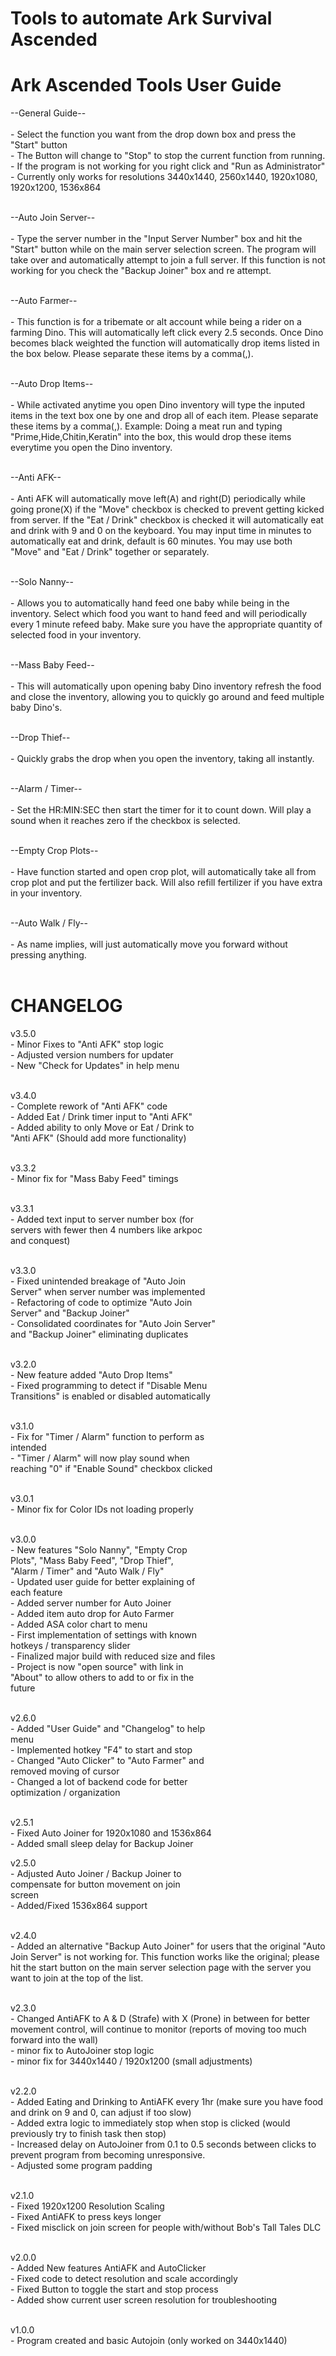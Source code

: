 Tools to automate Ark Survival Ascended
======================================


Ark Ascended Tools User Guide
==========================
--General Guide--<BR><BR>
     - Select the function you want from the drop down box and press the "Start" button<BR>
     - The Button will change to "Stop" to stop the current function from running.<BR>
     - If the program is not working for you right click and "Run as Administrator"<BR>
     - Currently only works for resolutions 3440x1440, 2560x1440, 1920x1080, 1920x1200, 1536x864<BR><BR>

--Auto Join Server--<BR><BR>
     - Type the server number in the "Input Server Number" box and hit the "Start" button while on the main server selection screen.  The program will take over and automatically attempt to join a full server.  If this function is not working for you check the "Backup Joiner" box and re attempt.<BR><BR>

--Auto Farmer--<BR><BR>
     - This function is for a tribemate or alt account while being a rider on a farming Dino.  This will automatically left click every 2.5 seconds.  Once Dino becomes black weighted the function will automatically drop items listed in the box below.  Please separate these items by a comma(,).<BR><BR>

--Auto Drop Items--<BR><BR>
      - While activated anytime you open Dino inventory will type the inputed items in the text box one by one and drop all of each item.  Please separate these items by a comma(,).  Example: Doing a meat run and typing "Prime,Hide,Chitin,Keratin" into the box, this would drop these items everytime you open the Dino inventory.<BR><BR>

--Anti AFK--<BR><BR>
     - Anti AFK will automatically move left(A) and right(D) periodically while going prone(X) if the "Move" checkbox is checked to prevent getting kicked from server.  If the "Eat / Drink" checkbox is checked it will automatically eat and drink with 9 and 0 on the keyboard.  You may input time in minutes to automatically eat and drink, default is 60 minutes.  You may use both "Move" and "Eat / Drink" together or separately.<BR><BR>

--Solo Nanny--<BR><BR>
     - Allows you to automatically hand feed one baby while being in the inventory.  Select which food you want to hand feed and will periodically every 1 minute refeed baby.  Make sure you have the appropriate quantity of selected food in your inventory.<BR><BR>

--Mass Baby Feed--<BR><BR>
     - This will automatically upon opening baby Dino inventory refresh the food and close the inventory, allowing you to quickly go around and feed multiple baby Dino's.<BR><BR>

--Drop Thief--<BR><BR>
     - Quickly grabs the drop when you open the inventory, taking all instantly.<BR><BR>

--Alarm / Timer--<BR><BR>
     - Set the HR:MIN:SEC then start the timer for it to count down.  Will play a sound when it reaches zero if the checkbox is selected.<BR><BR>

--Empty Crop Plots--<BR><BR>
     - Have function started and open crop plot, will automatically take all from crop plot and put the fertilizer back.  Will also refill fertilizer if you have extra in your inventory.<BR><BR>

--Auto Walk / Fly--<BR><BR>
     - As name implies, will just automatically move you forward without pressing anything.<BR><BR>
     
CHANGELOG
==========================
v3.5.0<BR>
     - Minor Fixes to "Anti AFK" stop logic<BR>
     - Adjusted version numbers for updater<BR>
     - New "Check for Updates" in help menu<BR><BR>

v3.4.0<BR>
     - Complete rework of "Anti AFK" code<BR>
     - Added Eat / Drink timer input to "Anti AFK"<BR>
     - Added ability to only Move or Eat / Drink to<BR>
      "Anti AFK" (Should add more functionality)<BR><BR>
      
v3.3.2<BR>
     - Minor fix for "Mass Baby Feed" timings<BR><BR>
     
v3.3.1<BR>
     - Added text input to server number box (for<BR>
       servers with fewer then 4 numbers like arkpoc<BR>
       and conquest)<BR><BR>

v3.3.0<BR>
     - Fixed unintended breakage of "Auto Join<BR>
       Server" when server number was implemented<BR>
     - Refactoring of code to optimize "Auto Join<BR>
       Server" and "Backup Joiner"<BR>
     - Consolidated coordinates for "Auto Join Server"<BR>
       and "Backup Joiner" eliminating duplicates<BR><BR>
       
v3.2.0<BR>
     - New feature added "Auto Drop Items"<BR>
     - Fixed programming to detect if "Disable Menu<BR>
       Transitions" is enabled or disabled automatically<BR><BR>
       
v3.1.0<BR>
     - Fix for "Timer / Alarm" function to perform as<BR>
       intended<BR>
     - "Timer / Alarm" will now play sound when<BR>
       reaching "0" if "Enable Sound" checkbox clicked<BR><BR>
       
v3.0.1<BR>
      - Minor fix for Color IDs not loading properly<BR><BR>
      
v3.0.0<BR>
     - New features "Solo Nanny", "Empty Crop<BR>
       Plots", "Mass Baby Feed", "Drop Thief",<BR>
      "Alarm / Timer" and "Auto Walk / Fly"<BR>
     - Updated user guide for better explaining of<BR>
       each feature<BR>
     - Added server number for Auto Joiner<BR>
     - Added item auto drop for Auto Farmer<BR>
     - Added ASA color chart to menu<BR>
     - First implementation of settings with known<BR>
       hotkeys / transparency slider<BR>
     - Finalized major build with reduced size and files<BR>
     - Project is now "open source" with link in<BR>
      "About" to allow others to add to or fix in the<BR>
       future<BR><BR>

v2.6.0<BR>
     - Added "User Guide" and "Changelog" to help<BR>
       menu<BR>
     - Implemented hotkey "F4" to start and stop<BR>
     - Changed "Auto Clicker" to "Auto Farmer" and<BR>
       removed moving of cursor<BR>
     - Changed a lot of backend code for better<BR>
       optimization / organization<BR><BR>

v2.5.1<BR>
     - Fixed Auto Joiner for 1920x1080 and 1536x864<BR>
     - Added small sleep delay for Backup Joiner<BR>

v2.5.0<BR>
     - Adjusted Auto Joiner / Backup Joiner to<BR>
       compensate for button movement on join<BR>
       screen<BR>
     - Added/Fixed 1536x864 support<BR><BR>

v2.4.0<BR>
     - Added an alternative "Backup Auto Joiner" for users that the original "Auto Join Server" is not working for. This function works like the original; please hit the start button on the main server selection page with the server you want to join at the top of the list.<BR><BR>

v2.3.0<BR>
     - Changed AntiAFK to A & D (Strafe) with X (Prone) in between for better movement control, will continue to monitor (reports of moving too much forward into the wall)<BR>
     - minor fix to AutoJoiner stop logic<BR>
     - minor fix for 3440x1440 / 1920x1200 (small adjustments)<BR><BR>

v2.2.0<BR>
     - Added Eating and Drinking to AntiAFK every 1hr (make sure you have food and drink on 9 and 0, can adjust if too slow)<BR>
     - Added extra logic to immediately stop when stop is clicked (would previously try to finish task then stop)<BR>
     - Increased delay on AutoJoiner from 0.1 to 0.5 seconds between clicks to prevent program from becoming unresponsive.<BR>
     - Adjusted some program padding<BR><BR>

v2.1.0<BR>
     - Fixed 1920x1200 Resolution Scaling<BR>
     - Fixed AntiAFK to press keys longer<BR>
     - Fixed misclick on join screen for people with/without Bob's Tall Tales DLC<BR><BR>

v2.0.0<BR>
     - Added New features AntiAFK and AutoClicker<BR>
     - Fixed code to detect resolution and scale accordingly<BR>
     - Fixed Button to toggle the start and stop process<BR>
     - Added show current user screen resolution for troubleshooting<BR><BR>

v1.0.0<BR>
     - Program created and basic Autojoin (only worked on 3440x1440)<BR><BR>
     
